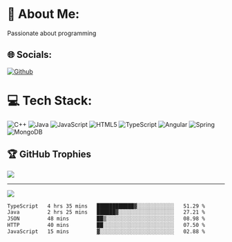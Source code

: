 <!---- 👋 Hi, I’m @AppBlitz
- 👀 I’m interested in ...
- 🌱 I’m currently learning ...
- 💞️ I’m looking to collaborate on ...
- 📫 How to reach me ...
- 😄 Pronouns: ...
- ⚡ Fun fact: ...
---->
 
<!---
AppBlitz/AppBlitz is a ✨ special ✨ repository because its `README.md` (this file) appears on your GitHub profile.
You can click the Preview link to take a look at your changes.
--->
<!--![C++](https://img.shields.io/badge/c++-%2300599C.svg?style=for-the-badge&logo=c%2B%2B&logoColor=white)
![TypeScript](https://img.shields.io/badge/typescript-%23007ACC.svg?style=for-the-badge&logo=typescript&logoColor=white)
![Lua](https://img.shields.io/badge/lua-%232C2D72.svg?style=for-the-badge&logo=lua&logoColor=white)
[![Github](https://img.shields.io/badge/-Github-000?style=flat&logo=Github&logoColor=white)](https://github.com/AppBlitz)
[![Instagram](https://img.shields.io/badge/Instagram-%23E4405F.svg?logo=Instagram&logoColor=white)](https://instagram.com/karl_co12)
--->
# 💫 About Me:
Passionate about programming


## 🌐 Socials:
[![Github](https://img.shields.io/badge/-Github-000?style=flat&logo=Github&logoColor=white)](https://github.com/AppBlitz)

 

# 💻 Tech Stack:
![C++](https://img.shields.io/badge/c++-%2300599C.svg?style=flat&logo=c%2B%2B&logoColor=white) ![Java](https://img.shields.io/badge/java-%23ED8B00.svg?style=flat&logo=openjdk&logoColor=white) ![JavaScript](https://img.shields.io/badge/javascript-%23323330.svg?style=flat&logo=javascript&logoColor=%23F7DF1E) ![HTML5](https://img.shields.io/badge/html5-%23E34F26.svg?style=flat&logo=html5&logoColor=white) ![TypeScript](https://img.shields.io/badge/typescript-%23007ACC.svg?style=flat&logo=typescript&logoColor=white) ![Angular](https://img.shields.io/badge/angular-%23DD0031.svg?style=flat&logo=angular&logoColor=white) ![Spring](https://img.shields.io/badge/spring-%236DB33F.svg?style=flat&logo=spring&logoColor=white) ![MongoDB](https://img.shields.io/badge/MongoDB-%234ea94b.svg?style=flat&logo=mongodb&logoColor=white)

## 🏆 GitHub Trophies
![](https://github-profile-trophy.vercel.app/?username=AppBlitz&theme=radical&no-frame=false&no-bg=false&margin-w=4)

---
[![](https://visitcount.itsvg.in/api?id=AppBlitz&icon=4&color=12)](https://visitcount.itsvg.in)

<!-- Proudly created with GPRM ( https://gprm.itsvg.in ) -->

<!--START_SECTION:waka-->

```txt
TypeScript   4 hrs 35 mins   ████████████▓░░░░░░░░░░░░   51.29 %
Java         2 hrs 25 mins   ██████▓░░░░░░░░░░░░░░░░░░   27.21 %
JSON         48 mins         ██▒░░░░░░░░░░░░░░░░░░░░░░   08.98 %
HTTP         40 mins         ██░░░░░░░░░░░░░░░░░░░░░░░   07.50 %
JavaScript   15 mins         ▓░░░░░░░░░░░░░░░░░░░░░░░░   02.88 %
```

<!--END_SECTION:waka-->
